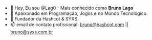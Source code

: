 - 👋 Hey, Eu sou @Lag0 - Mais conhecido como **Bruno Lago**
- 👀 Apaixonado em Programação, Jogos e no Mundo Tecnológico.
- 👑 Fundador da Hashcot & SYXS.
- 📫 email de contato profissional: bruno@hashcot.com || bruno@syxs.com.br

<!---
Lag0/Lag0 is a ✨ special ✨ repository because its `README.md` (this file) appears on your GitHub profile.
You can click the Preview link to take a look at your changes.
--->
